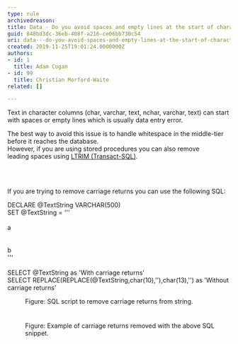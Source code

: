 ```yaml
---
type: rule
archivedreason: 
title: Data - Do you avoid spaces and empty lines at the start of character columns?
guid: 848bd3dc-36eb-408f-a216-ce06bb730c54
uri: data---do-you-avoid-spaces-and-empty-lines-at-the-start-of-character-columns
created: 2019-11-25T19:01:24.0000000Z
authors:
- id: 1
  title: Adam Cogan
- id: 99
  title: Christian Morford-Waite
related: []

---
```



<p class="ssw15-rteElement-P">​​​​Text in character columns (char, varchar, text, nchar, varchar, text) can start with spaces or empty lines which is usually data entry error.​<br></p><p class="ssw15-rteElement-P">The best way to avoid this issue is to handle whitespace in the middle-tier before it reaches the database.<br>However, if you are using stored procedures you can also remove leading&#160;spaces using <a href="https&#58;//docs.microsoft.com/en-us/sql/t-sql/functions/ltrim-transact-sql?view=sql-server-ver15">LTRIM (Transact-SQL)​</a>.<br></p>
<br><excerpt class='endintro'></excerpt><br>
<p>​If you are trying to remove carriage returns you can use the following SQL&#58;</p><p class="ssw15-rteElement-CodeArea">DECLARE @TextString VARCHAR(500)<br>SET @TextString = '''<br>&#160;<br>a<br>&#160;<br>&#160;<br>b<br>'''<br>&#160;<br>SELECT @TextString as 'With carriage returns'<br>SELECT REPLACE(REPLACE(@TextString,char(10),''),char(13),'') as 'Without carriage returns'​<br></p><dd class="ssw15-rteElement-FigureNormal">​​Figure&#58; SQL script to remove carriage returns from string.<span style="background-color&#58;initial;">​</span><span style="background-color&#58;initial;">​</span></dd><dl class="ssw15-rteElement-ImageArea"><img src="/PublishingImages/SqlRemovingCarriageReturns.jpg" alt="" style="margin&#58;5px;" /></dl><dd class="ssw15-rteElement-FigureNormal">Figure&#58; Example of carriage returns removed with the above SQL snippet.​<br></dd>



